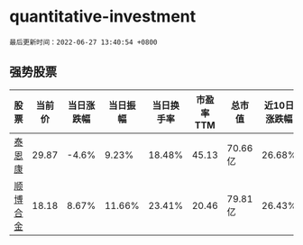 # quantitative-investment

`最后更新时间：2022-06-27 13:40:54 +0800`

## 强势股票

|股票|当前价|当日涨跌幅|当日振幅|当日换手率|市盈率TTM|总市值|近10日涨跌幅|
|----|----|----|----|----|----|----|----|
|[泰恩康](https://xueqiu.com/S/SZ301263)|29.87|-4.6%|9.23%|18.48%|45.13|70.66亿|26.68%|
|[顺博合金](https://xueqiu.com/S/SZ002996)|18.18|8.67%|11.66%|23.41%|20.46|79.81亿|26.43%|
